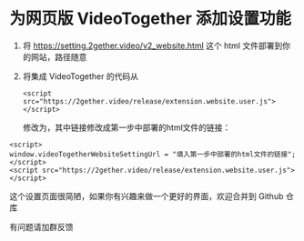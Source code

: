 # 为网页版 VideoTogether 添加设置功能

1. 将 https://setting.2gether.video/v2_website.html 这个 html 文件部署到你的网站，路径随意
2. 将集成 VideoTogether 的代码从

    `<script src="https://2gether.video/release/extension.website.user.js"></script>`

    修改为，其中链接修改成第一步中部署的html文件的链接：

```
<script>
window.videoTogetherWebsiteSettingUrl = "填入第一步中部署的html文件的链接";
</script>
<script src="https://2gether.video/release/extension.website.user.js"></script>
```



这个设置页面很简陋，如果你有兴趣来做一个更好的界面，欢迎合并到 Github 仓库

有问题请加群反馈